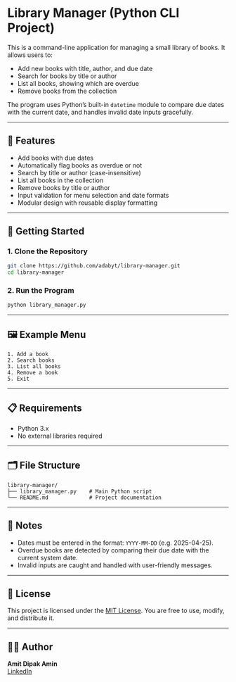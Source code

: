 # Library Manager (Python CLI Project)

This is a command-line application for managing a small library of books. It allows users to:

- Add new books with title, author, and due date
- Search for books by title or author
- List all books, showing which are overdue
- Remove books from the collection

The program uses Python’s built-in `datetime` module to compare due dates with the current date, and handles invalid date inputs gracefully.

---

## 🔧 Features

- Add books with due dates
- Automatically flag books as overdue or not
- Search by title or author (case-insensitive)
- List all books in the collection
- Remove books by title or author
- Input validation for menu selection and date formats
- Modular design with reusable display formatting

---

## 🚀 Getting Started

### 1. Clone the Repository
```bash
git clone https://github.com/adabyt/library-manager.git
cd library-manager
```

### 2. Run the Program
```bash
python library_manager.py
```

---

## 🖼️ Example Menu

```plaintext
1. Add a book
2. Search books
3. List all books
4. Remove a book
5. Exit
```

---

## 📋 Requirements

- Python 3.x
- No external libraries required

---

## 🗂️ File Structure

```
library-manager/
├── library_manager.py    # Main Python script
└── README.md             # Project documentation
```

---

## 📌 Notes

- Dates must be entered in the format: `YYYY-MM-DD` (e.g. 2025-04-25).
- Overdue books are detected by comparing their due date with the current system date.
- Invalid inputs are caught and handled with user-friendly messages.

---

## 📝 License

This project is licensed under the [MIT License](https://opensource.org/licenses/MIT). You are free to use, modify, and distribute it.

---

## 🙋‍♂️ Author

**Amit Dipak Amin**  
[LinkedIn](https://www.linkedin.com/in/amitdipakamin)
